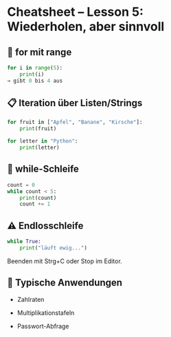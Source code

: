 # Cheatsheet – Lesson 5: Wiederholen, aber sinnvoll

## 🔄 for mit range
```python
for i in range(5):
    print(i)
→ gibt 0 bis 4 aus
```

## 📋 Iteration über Listen/Strings
```python
for fruit in ["Apfel", "Banane", "Kirsche"]:
    print(fruit)

for letter in "Python":
    print(letter)
```

## 🔁 while-Schleife
```python
count = 0
while count < 5:
    print(count)
    count += 1
```

## ⚠️ Endlosschleife
```python
while True:
    print("läuft ewig...")
```

Beenden mit Strg+C oder Stop im Editor.

## 📝 Typische Anwendungen
- Zahlraten

- Multiplikationstafeln

- Passwort-Abfrage